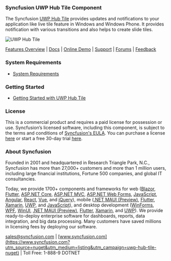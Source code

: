 ### Syncfusion UWP Hub Tile Component
The Syncfusion [UWP Hub Tile](https://www.syncfusion.com/uwp-ui-controls/hub-tile?utm_source=nuget&utm_medium=listing&utm_campaign=uwp-hub-tile-nuget) provides updates and notifications to your application like live tile feature in Windows and Windows Phone. It provides notification with various transitions and also helps to create slide tiles.

![UWP Hub Tile](https://cdn.syncfusion.com/nuget-readme/uwp/uwp-hubtile.png)

[Features Overview](https://www.syncfusion.com/uwp-ui-controls/hub-tile?utm_source=nuget&utm_medium=listing&utm_campaign=uwp-hub-tile-nuget) | [Docs](https://help.syncfusion.com/uwp/hub-tile/sfhubtile?utm_source=nuget&utm_medium=listing&utm_campaign=uwp-hub-tile-nuget?utm_source=nuget&utm_medium=listing&utm_campaign=uwp-hub-tile-nuget) | [Online Demo](https://github.com/syncfusion/uwp-demos?utm_source=nuget&utm_medium=listing&utm_campaign=uwp-hub-tile-nuget) | [Support](https://www.syncfusion.com/support/directtrac/incidents/newincident?utm_source=nuget&utm_medium=listing&utm_campaign=uwp-hub-tile-nuget) | [Forums](https://www.syncfusion.com/forums/uwp?utm_source=nuget&utm_medium=listing&utm_campaign=uwp-hub-tile-nuget) | [Feedback](https://www.syncfusion.com/feedback/uwp?utm_source=nuget&utm_medium=listing&utm_campaign=uwp-hub-tile-nuget)

### System Requirements

* [System Requirements](https://help.syncfusion.com/uwp/installation-and-upgrade/system-requirements?utm_source=nuget&utm_medium=listing&utm_campaign=uwp-hub-tile-nuget)

### Getting Started

* [Getting Started with UWP Hub Tile](https://help.syncfusion.com/uwp/hub-tile/sfhubtile?utm_source=nuget&utm_medium=listing&utm_campaign=uwp-hub-tile-nuget?utm_source=nuget&utm_medium=listing&utm_campaign=uwp-hub-tile-nuget)

### License

This is a commercial product and requires a paid license for possession or use. Syncfusion’s licensed software, including this component, is subject to the terms and conditions of [Syncfusion's EULA](https://www.syncfusion.com/eula/es/?utm_source=nuget&utm_medium=listing&utm_campaign=uwp-hub-tile-nuget). You can purchase a license [here](https://www.syncfusion.com/sales/products?utm_source=nuget&utm_medium=listing&utm_campaign=uwp-hub-tile-nuget) or start a free 30-day trial [here](https://www.syncfusion.com/account/manage-trials/start-trials?utm_source=nuget&utm_medium=listing&utm_campaign=uwp-hub-tile-nuget).

### About Syncfusion

Founded in 2001 and headquartered in Research Triangle Park, N.C., Syncfusion has more than 27,000+ customers and more than 1 million users, including large financial institutions, Fortune 500 companies, and global IT consultancies.
 
Today, we provide 1700+ components and frameworks for web ([Blazor](https://www.syncfusion.com/blazor-components?utm_source=nuget&utm_medium=listing&utm_campaign=uwp-hub-tile-nuget), [Flutter](https://www.syncfusion.com/flutter-widgets?utm_source=nuget&utm_medium=listing&utm_campaign=uwp-hub-tile-nuget), [ASP.NET Core](https://www.syncfusion.com/aspnet-core-ui-controls?utm_source=nuget&utm_medium=listing&utm_campaign=uwp-hub-tile-nuget), [ASP.NET MVC](https://www.syncfusion.com/aspnet-mvc-ui-controls?utm_source=nuget&utm_medium=listing&utm_campaign=uwp-hub-tile-nuget), [ASP.NET Web Forms](https://www.syncfusion.com/jquery/aspnet-webforms-ui-controls?utm_source=nuget&utm_medium=listing&utm_campaign=uwp-hub-tile-nuget), [JavaScript](https://www.syncfusion.com/javascript-ui-controls?utm_source=nuget&utm_medium=listing&utm_campaign=uwp-hub-tile-nuget), [Angular](https://www.syncfusion.com/angular-ui-components?utm_source=nuget&utm_medium=listing&utm_campaign=uwp-hub-tile-nuget), [React](https://www.syncfusion.com/react-ui-components?utm_source=nuget&utm_medium=listing&utm_campaign=uwp-hub-tile-nuget), [Vue](https://www.syncfusion.com/vue-ui-components?utm_source=nuget&utm_medium=listing&utm_campaign=uwp-hub-tile-nuget), and [jQuery](https://www.syncfusion.com/jquery-ui-widgets?utm_source=nuget&utm_medium=listing&utm_campaign=uwp-hub-tile-nuget)), mobile ([.NET MAUI (Preview)](https://www.syncfusion.com/maui-controls?utm_source=nuget&utm_medium=listing&utm_campaign=uwp-hub-tile-nuget), [Flutter](https://www.syncfusion.com/flutter-widgets?utm_source=nuget&utm_medium=listing&utm_campaign=uwp-hub-tile-nuget), [Xamarin](https://www.syncfusion.com/xamarin-ui-controls?utm_source=nuget&utm_medium=listing&utm_campaign=uwp-hub-tile-nuget), [UWP](https://www.syncfusion.com/uwp-ui-controls?utm_source=nuget&utm_medium=listing&utm_campaign=uwp-hub-tile-nuget), and [JavaScript](https://www.syncfusion.com/javascript-ui-controls?utm_source=nuget&utm_medium=listing&utm_campaign=uwp-hub-tile-nuget)), and desktop development ([WinForms](https://www.syncfusion.com/winforms-ui-controls?utm_source=nuget&utm_medium=listing&utm_campaign=uwp-hub-tile-nuget), [WPF](https://www.syncfusion.com/wpf-controls?utm_source=nuget&utm_medium=listing&utm_campaign=uwp-hub-tile-nuget), [WinUI](https://www.syncfusion.com/winui-controls?utm_source=nuget&utm_medium=listing&utm_campaign=uwp-hub-tile-nuget), [.NET MAUI (Preview)](https://www.syncfusion.com/maui-controls?utm_source=nuget&utm_medium=listing&utm_campaign=uwp-hub-tile-nuget), [Flutter](https://www.syncfusion.com/flutter-widgets?utm_source=nuget&utm_medium=listing&utm_campaign=uwp-hub-tile-nuget), [Xamarin](https://www.syncfusion.com/xamarin-ui-controls?utm_source=nuget&utm_medium=listing&utm_campaign=uwp-hub-tile-nuget), and [UWP](https://www.syncfusion.com/uwp-ui-controls?utm_source=nuget&utm_medium=listing&utm_campaign=uwp-hub-tile-nuget)). We provide ready-to-deploy enterprise software for dashboards, reports, data integration, and big data processing. Many customers have saved millions in licensing fees by deploying our software.

[sales@syncfusion.com](mailto:sales@syncfusion.com?Subject=Syncfusion%20UWP%20Hub%20Tile-%20NuGet) | [www.syncfusion.com](https://www.syncfusion.com?utm_source=nuget&utm_medium=listing&utm_campaign=uwp-hub-tile-nuget) | Toll Free: 1-888-9 DOTNET


